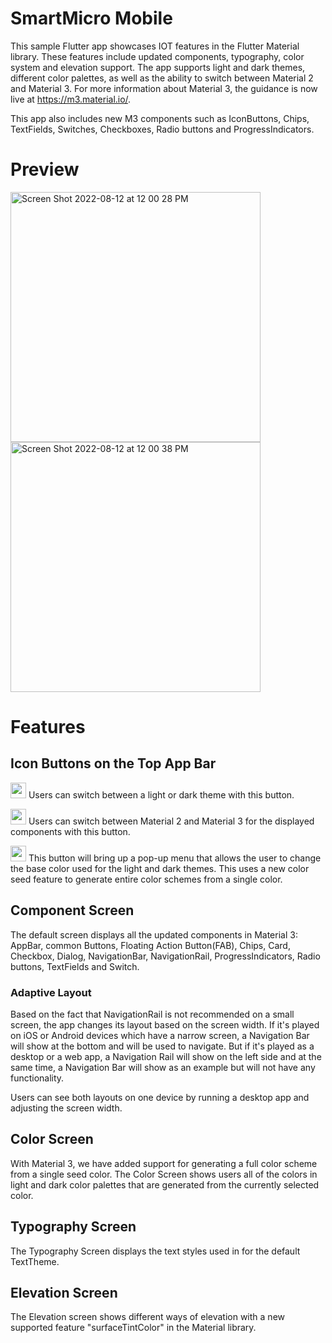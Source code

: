 # SmartMicro Mobile

This sample Flutter app showcases IOT features in the Flutter Material library. These features include updated components, typography, color system and elevation support. The app supports light and dark themes, different color palettes, as well as the ability to switch between Material 2 and Material 3. For more information about Material 3, the guidance is now live at https://m3.material.io/.

This app also includes new M3 components such as IconButtons, Chips, TextFields, Switches, Checkboxes, Radio buttons and ProgressIndicators. 

# Preview

<img width="400" alt="Screen Shot 2022-08-12 at 12 00 28 PM" src="https://user-images.githubusercontent.com/36861262/184426137-47b550e1-5c6e-4bb7-b647-b1741f96d42b.png"><img width="400" alt="Screen Shot 2022-08-12 at 12 00 38 PM" src="https://user-images.githubusercontent.com/36861262/184426154-063a39e8-24bd-40be-90cd-984bf81c0fdf.png">


# Features
## Icon Buttons on the Top App Bar
<img src="https://user-images.githubusercontent.com/36861262/166506048-125caeb3-5d5c-4489-9029-1cb74202dd37.png" width="25"/>  Users can switch between a light or dark theme with this button.

<img src="https://user-images.githubusercontent.com/36861262/166508002-90fce980-d228-4312-a95f-a1919bb79ccc.png" width="25" />  Users can switch between Material 2 and Material 3 for the displayed components with this button.

<img src="https://user-images.githubusercontent.com/36861262/166511137-85dea8df-0017-4649-b913-14d4b7a17c2f.png" width="25" /> This button will bring up a pop-up menu that allows the user to change the base color used for the light and dark themes. This uses a new color seed feature to generate entire color schemes from a single color.

## Component Screen
The default screen displays all the updated components in Material 3: AppBar, common Buttons, Floating Action Button(FAB), Chips, Card, Checkbox, Dialog, NavigationBar, NavigationRail, ProgressIndicators, Radio buttons, TextFields and Switch.

### Adaptive Layout
Based on the fact that NavigationRail is not recommended on a small screen, the app changes its layout based on the screen width. If it's played on iOS or Android devices which have a narrow screen, a Navigation Bar will show at the bottom and will be used to navigate. But if it's played as a desktop or a web app, a Navigation Rail will show on the left side and at the same time, a Navigation Bar will show as an example but will not have any functionality.

Users can see both layouts on one device by running a desktop app and adjusting the screen width.

## Color Screen
With Material 3, we have added support for generating a full color scheme from a single seed color. The Color Screen shows users all of the colors in light and dark color palettes that are generated from the currently selected color.

## Typography Screen
The Typography Screen displays the text styles used in for the default TextTheme.

## Elevation Screen
The Elevation screen shows different ways of elevation with a new supported feature "surfaceTintColor" in the Material library.
